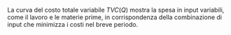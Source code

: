 La curva del costo totale variabile $TVC(Q)$ mostra la spesa in input variabili, come il lavoro e le materie prime, in corrispondenza della combinazione di input che minimizza i costi nel breve periodo.